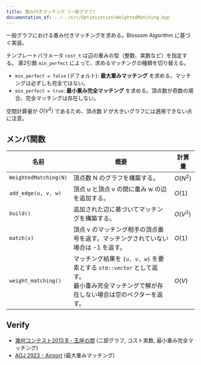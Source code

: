 ```yaml
---
title: 重み付きマッチング (一般グラフ)
documentation_of: ../../src/Optimization/WeightedMatching.hpp
---
```


一般グラフにおける重み付きマッチングを求める。Blossom Algorithm に基づく実装。

テンプレートパラメータ `cost_t` は辺の重みの型（整数、実数など）を指定する。
第2引数 `min_perfect` によって、求めるマッチングの種類を切り替える。
- `min_perfect = false` (デフォルト): **最大重みマッチング** を求める。マッチングは必ずしも完全ではない。
- `min_perfect = true`: **最小重み完全マッチング** を求める。頂点数が奇数の場合、完全マッチングは存在しない。

空間計算量が $O(V^2)$ であるため、頂点数 $V$ が大きいグラフには適用できない点に注意。

## メンバ関数

| 名前 | 概要 | 計算量 |
| -------------------- | ------------------------------------------------------------------------------------------------------------ | ------------------ |
| `WeightedMatching(N)` | 頂点数 N のグラフを構築する。 | $O(N^2)$ |
| `add_edge(u, v, w)` | 頂点 u と頂点 v の間に重み w の辺を追加する。 | $O(1)$ |
| `build()` | 追加された辺に基づいてマッチングを構築する。 | $O(V^3)$ |
| `match(v)` | 頂点 v のマッチング相手の頂点番号を返す。マッチングされていない場合は -1 を返す。 | $O(1)$ |
| `weight_matching()` | マッチング結果を `{u, v, w}` を要素とする `std::vector` として返す。<br>最小重み完全マッチングで解が存在しない場合は空のベクターを返す。 | $O(V)$ |


## Verify

- [幾何コンテスト2013 B - 玉座の間](https://atcoder.jp/contests/geocon2013/tasks/geocon2013_b) (二部グラフ, コスト実数, 最小重み完全マッチング)
- [AOJ 2923 - Airport](https://onlinejudge.u-aizu.ac.jp/problems/2923) (最大重みマッチング)
